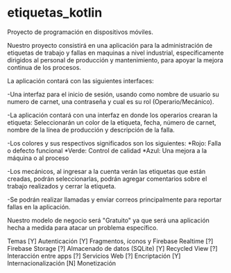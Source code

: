 # etiquetas_kotlin
Proyecto de programación en dispositivos móviles.

Nuestro proyecto consistirá en una aplicación para la administración de etiquetas de trabajo y fallas en maquinas a nivel industrial, específicamente dirigidos al personal de producción y mantenimiento, para apoyar la mejora continua de los procesos.

La aplicación contará con las siguientes interfaces:

-Una interfaz para el inicio de sesión, usando como nombre de usuario su numero de carnet, una contraseña y cual es su rol (Operario/Mecánico).

-La aplicación contará con una interfaz en donde los operarios crearan la etiqueta:
Seleccionarán un color de la etiqueta, fecha, número de carnet, nombre de la línea de producción y descripción de la falla.

-Los colores y sus respectivos significados son los siguientes:
*Rojo: Falla o defecto funcional
*Verde: Control de calidad
*Azul: Una mejora a la máquina o al proceso

-Los mecánicos, al ingresar a la cuenta verán las etiquetas que están creadas, podrán seleccionarlas, podrán agregar comentarios sobre el trabajo realizados y cerrar la etiqueta.

-Se podrán realizar llamadas y enviar correos principalmente para reportar fallas en la aplicación.

Nuestro modelo de negocio será "Gratuito" ya que será una aplicación hecha a medida para atacar un problema específico.

Temas
[Y] Autenticación
[Y] Fragmentos, íconos y Firebase Realtime
[?] Firebase Storage
[?] Almacenado de datos (SQLite)
[Y] Recycled View
[?] Interacción entre apps
[?] Servicios Web
[?] Encriptación
[Y] Internacionalización
[N] Monetización